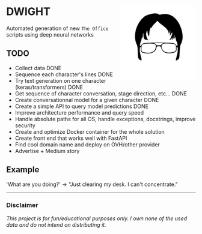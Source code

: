 DWIGHT 
<img align="right" width="200" height="200" src="assets/images/dwight-clipart.jpg">
============================== 

Automated generation of new `The Office` scripts using deep neural networks




## TODO ##
- Collect data DONE
- Sequence each character's lines DONE
- Try text generation on one character (keras/transformers) DONE
- Get sequence of character conversation, stage direction, etc... DONE
- Create conversationnal model for a given character DONE
- Create a simple API to query model predictions DONE
- Improve architecture performance and query speed
- Handle absolute paths for all OS, handle exceptions, docstrings, improve security
- Create and optimize Docker container for the whole solution
- Create front end that works well with FastAPI
- Find cool domain name and deploy on OVH/other provider
- Advertise + Medium story


## Example ##
'What are you doing?' -> "Just clearing my desk. I can't concentrate."

------------
### Disclaimer ###
_This project is for fun/educational purposes only. I own none of the used data and do not intend on distributing it._
